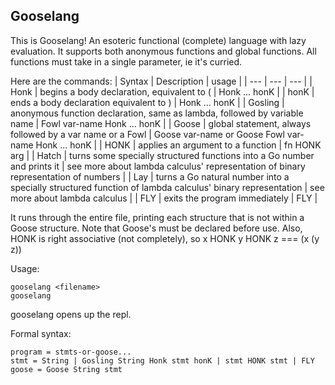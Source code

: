 ## Gooselang
This is Gooselang! An esoteric functional (complete) language with lazy evaluation. It supports both anonymous functions and global functions. All functions must take in a single parameter, ie it's curried.

Here are the commands:
| Syntax | Description | usage |
| --- | --- | --- |
| Honk | begins a body declaration, equivalent to ( | Honk ... honK |
| honK | ends a body declaration equivalent to ) | Honk ... honK |
| Gosling | anonymous function declaration, same as lambda, followed by variable name | Fowl var-name Honk ... honK |
| Goose | global statement, always followed by a var name or a Fowl | Goose var-name or Goose Fowl var-name Honk ... honK |
| HONK | applies an argument to a function | fn HONK arg |
| Hatch | turns some specially structured functions into a Go number and prints it | see more about lambda calculus' representation of binary representation of numbers |
| Lay | turns a Go natural number into a specially structured function of lambda calculus' binary representation | see more about lambda calculus |
| FLY | exits the program immediately | FLY |

It runs through the entire file, printing each structure that is not within a Goose structure. Note that Goose's must be declared before use.
Also, HONK is right associative (not completely), so x HONK y HONK z === (x (y z))

Usage:
```
gooselang <filename>
gooselang
```

gooselang opens up the repl.

Formal syntax:
```
program = stmts-or-goose...
stmt = String | Gosling String Honk stmt honK | stmt HONK stmt | FLY
goose = Goose String stmt
```